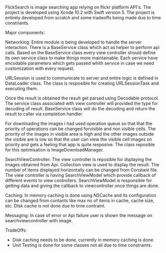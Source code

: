 FlickSearch is image  searching app relying on flickr platform API's. The project is developed using Xcode 10.2 with Swift version 5. The project is entirely developed from scratch and some tradeoffs being made due to time constriants.  

Major components: 

Networking: Entire module is being developed to handle the server interaction. There is a BaseService class which act as helper to perform api calls. Based on the BaseService class every view controller should define its own service class to make things more maintainable. Each service have encodable parameters which gets passed whith service in case we need customization with every request.

URLSession is used to communicate to server and entire logic is defined in DataLoader class. The class is resposible for creating URLSessionTask and executing them.

Once the result is obtained the result get parsed using Decodable protocol. The service class associated with view controller will provided the type for decoding of result. BaseService class will do the decoding and return the result to caller via completion handler.

For downloading the images i had used operation queue so that that the priority of operations can be changed forvisible and non visible cells. The priority of the images in visible area is high and the other images outside the visible are is low so that the user can view the visible cell images on priority and gets a feeling that app is quite resposive. The class reposible for this optimisation is ImageDownloadManager.


SearchViewController: The view controller is reposible for dsplaying the images obtained from Api. Collection view is used to  display the result. The number of items displayed horizontally can be changed from Constant file. The view controller is having SearchViewModel which provide callback of different events to view controllers. SearchViewModel is responsible for getting data and giving the callback to viewcontroller once things are done.


Caching: In memory caching is done using NSCache and its configuration can be changed from contants like max no of items in cache, cache size, etc. DIsk cache is not done due to time contraint.

Messaging: In case of error or Api failure user is shown the message on searchviewcontroller with image.


TradeOffs:
* Disk caching needs to be done, currently in memory caching is done.
* Unit Testing is done for some classes not all due to time constraints.

